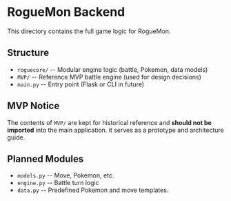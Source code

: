 # RogueMon Backend

This directory contains the full game logic for RogueMon.


## Structure

- `roguecore/` -- Modular engine logic (battle, Pokemon, data models)
- `MVP/` -- Reference MVP battle engine (used for design decisions)
- `main.py` -- Entry point (Flask or CLI in future)

## MVP Notice

The contents of `MVP/` are kept for historical reference and **should not be imported** into the main application. it serves as a prototype and architecture guide.

## Planned Modules

- `models.py` -- Move, Pokemon, etc.
- `engine.py` -- Battle turn logic
- `data.py` -- Predefined Pokemon and move templates.